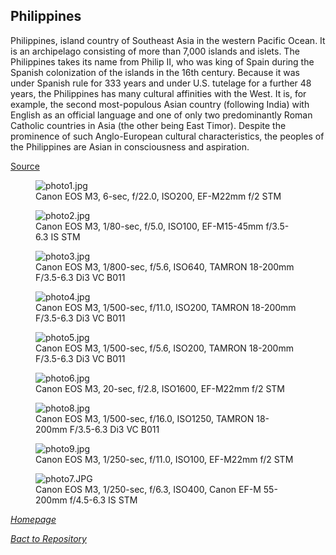 ## Philippines


Philippines, island country of Southeast Asia in the western Pacific Ocean. It is an archipelago consisting of more than 7,000 islands and islets. The Philippines takes its name from Philip II, who was king of Spain during the Spanish colonization of the islands in the 16th century. Because it was under Spanish rule for 333 years and under U.S. tutelage for a further 48 years, the Philippines has many cultural affinities with the West. It is, for example, the second most-populous Asian country (following India) with English as an official language and one of only two predominantly Roman Catholic countries in Asia (the other being East Timor). Despite the prominence of such Anglo-European cultural characteristics, the peoples of the Philippines are Asian in consciousness and aspiration.

[Source](https://www.britannica.com/place/Philippines)

<link rel='stylesheet' href='/Shutter101/css/photo-tile.css'>
<div class='gallery'>
	<figure>
		<img src='/Shutter101/photos/Philippines/img/photo1.jpg' alt='photo1.jpg'>
		<figcaption>Canon EOS M3, 6-sec, f/22.0, ISO200, EF-M22mm f/2 STM</figcaption>
	</figure>
	<figure>
		<img src='/Shutter101/photos/Philippines/img/photo2.jpg' alt='photo2.jpg'>
		<figcaption>Canon EOS M3, 1/80-sec, f/5.0, ISO100, EF-M15-45mm f/3.5-6.3 IS STM</figcaption>
	</figure>
	<figure>
		<img src='/Shutter101/photos/Philippines/img/photo3.jpg' alt='photo3.jpg'>
		<figcaption>Canon EOS M3, 1/800-sec, f/5.6, ISO640, TAMRON 18-200mm F/3.5-6.3 Di3 VC B011</figcaption>
	</figure>
	<figure>
		<img src='/Shutter101/photos/Philippines/img/photo4.jpg' alt='photo4.jpg'>
		<figcaption>Canon EOS M3, 1/500-sec, f/11.0, ISO200, TAMRON 18-200mm F/3.5-6.3 Di3 VC B011</figcaption>
	</figure>
	<figure>
		<img src='/Shutter101/photos/Philippines/img/photo5.jpg' alt='photo5.jpg'>
		<figcaption>Canon EOS M3, 1/500-sec, f/5.6, ISO200, TAMRON 18-200mm F/3.5-6.3 Di3 VC B011</figcaption>
	</figure>
	<figure>
		<img src='/Shutter101/photos/Philippines/img/photo6.jpg' alt='photo6.jpg'>
		<figcaption>Canon EOS M3, 20-sec, f/2.8, ISO1600, EF-M22mm f/2 STM</figcaption>
	</figure>
	<figure>
		<img src='/Shutter101/photos/Philippines/img/photo8.jpg' alt='photo8.jpg'>
		<figcaption>Canon EOS M3, 1/500-sec, f/16.0, ISO1250, TAMRON 18-200mm F/3.5-6.3 Di3 VC B011</figcaption>
	</figure>
	<figure>
		<img src='/Shutter101/photos/Philippines/img/photo9.jpg' alt='photo9.jpg'>
		<figcaption>Canon EOS M3, 1/250-sec, f/11.0, ISO100, EF-M22mm f/2 STM</figcaption>
	</figure>
	<figure>
		<img src='/Shutter101/photos/Philippines/img/photo7.JPG' alt='photo7.JPG'>
		<figcaption>Canon EOS M3, 1/250-sec, f/6.3, ISO400, Canon EF-M 55-200mm f/4.5-6.3 IS STM</figcaption>
	</figure>
</div>

*[Homepage](README.md)*

*[Bact to Repository](https://github.com/23W-GBAC/Shutter101/tree/main)*
